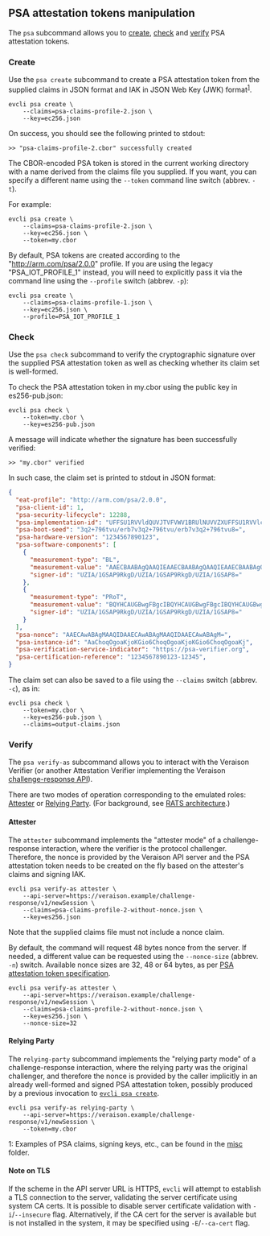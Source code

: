 ## PSA attestation tokens manipulation

The `psa` subcommand allows you to [create](#create), [check](#check) and
[verify](#verify) PSA attestation tokens.

### Create

Use the `psa create` subcommand to create a PSA attestation token from the
supplied claims in JSON format and IAK in JSON Web Key (JWK)
format<sup>[1](#inputs-ex)</sup>.

```shell
evcli psa create \
    --claims=psa-claims-profile-2.json \
    --key=ec256.json
```

On success, you should see the following printed to stdout:

```console
>> "psa-claims-profile-2.cbor" successfully created
```

The CBOR-encoded PSA token is stored in the current working directory with a
name derived from the claims file you supplied.  If you want, you can specify a
different name using the `--token` command line switch (abbrev. `-t`).

For example:

```shell
evcli psa create \
    --claims=psa-claims-profile-2.json \
    --key=ec256.json \
    --token=my.cbor
```

By default, PSA tokens are created according to the "http://arm.com/psa/2.0.0"
profile.  If you are using the legacy "PSA_IOT_PROFILE_1" instead, you will
need to explicitly pass it via the command line using the `--profile` switch
(abbrev. `-p`):

```shell
evcli psa create \
    --claims=psa-claims-profile-1.json \
    --key=ec256.json \
    --profile=PSA_IOT_PROFILE_1
```

### Check

Use the `psa check` subcommand to verify the cryptographic signature over the
supplied PSA attestation token as well as checking whether its claim set is
well-formed.

To check the PSA attestation token in my.cbor using the public key in
es256-pub.json:

```shell
evcli psa check \
    --token=my.cbor \
    --key=es256-pub.json
```

A message will indicate whether the signature has been successfully verified:

```console
>> "my.cbor" verified
```

In such case, the claim set is printed to stdout in JSON format:

```json
{
  "eat-profile": "http://arm.com/psa/2.0.0",
  "psa-client-id": 1,
  "psa-security-lifecycle": 12288,
  "psa-implementation-id": "UFFSU1RVVldQUVJTVFVWV1BRUlNUVVZXUFFSU1RVVlc=",
  "psa-boot-seed": "3q2+796tvu/erb7v3q2+796tvu/erb7v3q2+796tvu8=",
  "psa-hardware-version": "1234567890123",
  "psa-software-components": [
    {
      "measurement-type": "BL",
      "measurement-value": "AAECBAABAgQAAQIEAAECBAABAgQAAQIEAAECBAABAgQ=",
      "signer-id": "UZIA/1GSAP9RkgD/UZIA/1GSAP9RkgD/UZIA/1GSAP8="
    },
    {
      "measurement-type": "PRoT",
      "measurement-value": "BQYHCAUGBwgFBgcIBQYHCAUGBwgFBgcIBQYHCAUGBwg=",
      "signer-id": "UZIA/1GSAP9RkgD/UZIA/1GSAP9RkgD/UZIA/1GSAP8="
    }
  ],
  "psa-nonce": "AAECAwABAgMAAQIDAAECAwABAgMAAQIDAAECAwABAgM=",
  "psa-instance-id": "AaChoqOgoaKjoKGio6ChoqOgoaKjoKGio6ChoqOgoaKj",
  "psa-verification-service-indicator": "https://psa-verifier.org",
  "psa-certification-reference": "1234567890123-12345",
}
```

The claim set can also be saved to a file using the `--claims` switch (abbrev.
`-c`), as in:

```shell
evcli psa check \
    --token=my.cbor \
    --key=es256-pub.json \
    --claims=output-claims.json
```

### Verify

The `psa verify-as` subcommand allows you to interact with the Veraison
Verifier (or another Attestation Verifier implementing the Veraison
[challenge-response API](https://github.com/veraison/docs/tree/main/api/challenge-response)).

There are two modes of operation corresponding to the emulated roles:
[Attester](#attester) or [Relying Party](#relying-party).  (For background, see
[RATS architecture](https://datatracker.ietf.org/doc/draft-ietf-rats-architecture/).)

#### Attester

The `attester` subcommand implements the "attester mode" of a
challenge-response interaction, where the verifier is the protocol challenger.
Therefore, the nonce is provided by the Veraison API server and the PSA
attestation token needs to be created on the fly based on the attester's claims
and signing IAK.

```shell
evcli psa verify-as attester \
    --api-server=https://veraison.example/challenge-response/v1/newSession \
    --claims=psa-claims-profile-2-without-nonce.json \
    --key=es256.json
```

Note that the supplied claims file must not include a nonce claim.

By default, the command will request 48 bytes nonce from the server.  If
needed, a different value can be requested using the `--nonce-size` (abbrev.
`-n`) switch.  Available nonce sizes are 32, 48 or 64 bytes, as per [PSA
attestation token specification](https://datatracker.ietf.org/doc/draft-tschofenig-rats-psa-token/).

```shell
evcli psa verify-as attester \
    --api-server=https://veraison.example/challenge-response/v1/newSession \
    --claims=psa-claims-profile-2-without-nonce.json \
    --key=es256.json \
    --nonce-size=32
```

#### Relying Party

The `relying-party` subcommand implements the "relying party mode" of a
challenge-response interaction, where the relying party was the original
challenger, and therefore the nonce is provided by the caller implicitly in an
already well-formed and signed PSA attestation token, possibly produced by a
previous invocation to [`evcli psa create`](#create).

```shell
evcli psa verify-as relying-party \
    --api-server=https://veraison.example/challenge-response/v1/newSession \
    --token=my.cbor
```

<a name="inputs-ex">1</a>: Examples of PSA claims, signing keys, etc., can be
found in the [misc](misc) folder.

#### Note on TLS

If the scheme in the API server URL is HTTPS, `evcli` will attempt to establish
a TLS connection to the server, validating the server certificate using system CA
certs. It is possible to disable server certificate validation with
`-i`/`--insecure` flag. Alternatively, if the CA cert for the server is
available but is not installed in the system, it may be specified using
`-E`/`--ca-cert` flag.
